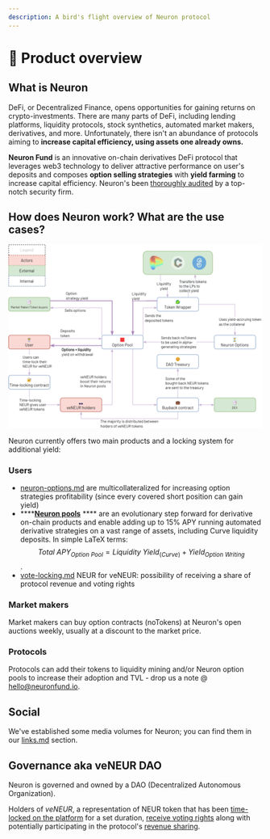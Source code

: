 ```yaml
---
description: A bird's flight overview of Neuron protocol
---
```


# 👀 Product overview

## What is Neuron

DeFi, or Decentralized Finance, opens opportunities for gaining returns on crypto-investments. There are many parts of DeFi, including lending platforms, liquidity protocols, stock synthetics, automated market makers, derivatives, and more. Unfortunately, there isn't an abundance of protocols aiming to **increase capital efficiency, using assets one already owns.**

**Neuron Fund** is an innovative on-chain derivatives DeFi protocol that leverages web3 technology to deliver attractive performance on user's deposits and composes **option selling strategies** with **yield farming** to increase capital efficiency. Neuron's been [thoroughly audited](tokenomics/security.md#pessimistic-security) by a top-notch security firm.

## How does Neuron work? What are the use cases?

![](<.gitbook/assets/NEUR Flow (1).png>)

Neuron currently offers two main products and a locking system for additional yield:

### Users

* [neuron-options.md](protocol/neuron-options.md "mention") are multicollateralized for increasing option strategies profitability (since every covered short position can gain yield)
* ****[**Neuron pools**](protocol/what-are-neuron-pools/) **** are an evolutionary step forward for derivative on-chain products and enable adding up to 15% APY running automated derivative strategies on a vast range of assets, including Curve liquidity deposits. In simple LaTeX terms: $$Total\ APY_{Option\ Pool} =Liquidity\ Yield_{(Curve)}+Yield_{Option\ Writing}$$.
* [vote-locking.md](tokenomics/vote-locking.md "mention") NEUR for veNEUR: possibility of receiving a share of protocol revenue and voting rights

### Market makers

Market makers can buy option contracts (noTokens) at Neuron's open auctions weekly, usually at a discount to the market price.

### Protocols

Protocols can add their tokens to liquidity mining and/or Neuron option pools to increase their adoption and TVL - drop us a note @ [hello@neuronfund.io](mailto:hello@neuronfund.io).

## Social

We've established some media volumes for Neuron; you can find them in our [links.md](reference/links.md "mention") section.

## Governance aka veNEUR DAO

Neuron is governed and owned by a DAO (Decentralized Autonomous Organization).&#x20;

Holders of _veNEUR_, a representation of NEUR token that has been [time-locked on the platform](tokenomics/vote-locking.md) for a set duration, [receive voting rights](dao/governance.md) along with potentially participating in the protocol's [revenue sharing](dao/profit-sharing.md).

##
